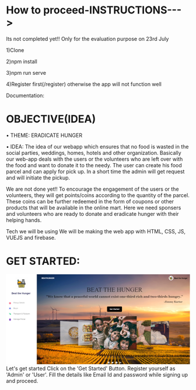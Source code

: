 # How to proceed-INSTRUCTIONS--->

Its not completed yet!! Only for the evaluation purpose on 23rd July

1)Clone

2)npm install

3)npm run serve

4)Register first(/register) otherwise the app will not function well

Documentation:

# OBJECTIVE(IDEA)
•	THEME: ERADICATE HUNGER

•	IDEA:
The idea of our webapp which ensures that no food is wasted in the social parties,
weddings, homes, hotels and other organization. Basically our web-app deals with the users or the 
volunteers who are left over with the food and want to donate it to the needy. The user can create
his food parcel and can apply for pick up. In a short time the admin will get request and will
initiate the pickup.

We are not done yet!!
To encourage the engagement of the users or the volunteers, they will get points/coins according 
to the quantity of the parcel. These coins can be further redeemed in the form of coupons or other 
products that will be available in the online mart. Here we need sponsers and volunteers who are 
ready to donate and eradicate hunger with their helping hands.

Tech we will be using
We will be making the web app with HTML, CSS, JS, VUEJS and firebase.


# GET STARTED:
![](public/img/theme/1.png)
Let's get started 
Click on the 'Get Started' Button.
Register yourself as 'Admin' or 'User'.
Fill the details like Email Id and password while signing up and proceed.


